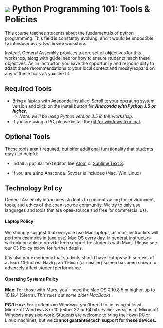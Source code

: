 # ![](https://ga-dash.s3.amazonaws.com/production/assets/logo-9f88ae6c9c3871690e33280fcf557f33.png) Python Programming 101: Tools & Policies

This course teaches students about the fundamentals of python programming. This field is constantly evolving, and it would be impossible to introduce every tool in one workshop.

Instead, General Assembly provides a core set of objectives for this workshop, along with guidelines for how to ensure students reach these objectives. As an instructor, you have the opportunity and responsibility to adapt these recommendations to your local context and modify/expand on any of these tools as you see fit.


## Required Tools

- Bring a laptop with [Anaconda](https://www.continuum.io/downloads) installed. Scroll to your operating system version and click on the install button for ***Anaconda with Python 3.5 or higher***. 
  - *Note: we'll be using Python version 3.5 in this workshop.*
- If you are using a PC, please install the [git for windows terminal](https://git-for-windows.github.io).

## Optional Tools
These tools aren't required, but offer additional functionality that students may find helpful!

- Install a popular text editor, like [Atom](https://atom.io) or [Sublime Text 3](http://www.sublimetext.com).

- If you are using Anaconda, [Spyder](https://pythonhosted.org/spyder/) is included (Mac, Win, Linux)


## Technology Policy

General Assembly introduces students to concepts using the environment, tools, and ethics of the open-source community. We try to only use languages and tools that are open-source and free for commercial use.

#### Laptop Policy

We strongly suggest that everyone use Mac laptops, as most instructors will perform examples in (and use) Mac OS every day. In general, instructors will only be able to provide tech support for students with Macs. Please see our OS Policy below for further details.  

It is also our experience that students should have laptops with screens of at least 13-inches. Having an 11-inch (or smaller) screen has been shown to adversely affect student performance.


#### Operating Systems Policy

**Mac:** For those with Macs, you’ll need the Mac OS X 10.8.5 or higher, up to 10.12.4 (Sierra). *This rules out some older MacBooks*

**PC/Linux:** For students on Windows, you’ll need to be using at least Microsoft Windows 8 or 10 (either 32 or 64 bit). Earlier versions of Microsoft Windows may also work. Students are welcome to bring their own PC or Linux machines, but we **cannot guarantee tech support for these devices.**



